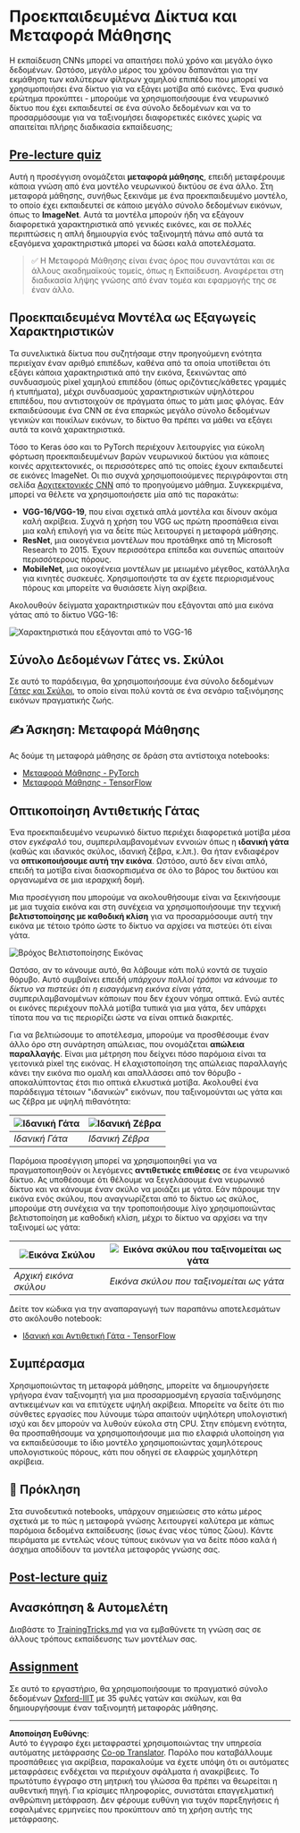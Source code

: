 <!--
CO_OP_TRANSLATOR_METADATA:
{
  "original_hash": "717775c4050ccbffbe0c961ad8bf7bf7",
  "translation_date": "2025-08-29T08:47:46+00:00",
  "source_file": "lessons/4-ComputerVision/08-TransferLearning/README.md",
  "language_code": "el"
}
-->
# Προεκπαιδευμένα Δίκτυα και Μεταφορά Μάθησης

Η εκπαίδευση CNNs μπορεί να απαιτήσει πολύ χρόνο και μεγάλο όγκο δεδομένων. Ωστόσο, μεγάλο μέρος του χρόνου δαπανάται για την εκμάθηση των καλύτερων φίλτρων χαμηλού επιπέδου που μπορεί να χρησιμοποιήσει ένα δίκτυο για να εξάγει μοτίβα από εικόνες. Ένα φυσικό ερώτημα προκύπτει - μπορούμε να χρησιμοποιήσουμε ένα νευρωνικό δίκτυο που έχει εκπαιδευτεί σε ένα σύνολο δεδομένων και να το προσαρμόσουμε για να ταξινομήσει διαφορετικές εικόνες χωρίς να απαιτείται πλήρης διαδικασία εκπαίδευσης;

## [Pre-lecture quiz](https://ff-quizzes.netlify.app/en/ai/quiz/15)

Αυτή η προσέγγιση ονομάζεται **μεταφορά μάθησης**, επειδή μεταφέρουμε κάποια γνώση από ένα μοντέλο νευρωνικού δικτύου σε ένα άλλο. Στη μεταφορά μάθησης, συνήθως ξεκινάμε με ένα προεκπαιδευμένο μοντέλο, το οποίο έχει εκπαιδευτεί σε κάποιο μεγάλο σύνολο δεδομένων εικόνων, όπως το **ImageNet**. Αυτά τα μοντέλα μπορούν ήδη να εξάγουν διαφορετικά χαρακτηριστικά από γενικές εικόνες, και σε πολλές περιπτώσεις η απλή δημιουργία ενός ταξινομητή πάνω από αυτά τα εξαγόμενα χαρακτηριστικά μπορεί να δώσει καλά αποτελέσματα.

> ✅ Η Μεταφορά Μάθησης είναι ένας όρος που συναντάται και σε άλλους ακαδημαϊκούς τομείς, όπως η Εκπαίδευση. Αναφέρεται στη διαδικασία λήψης γνώσης από έναν τομέα και εφαρμογής της σε έναν άλλο.

## Προεκπαιδευμένα Μοντέλα ως Εξαγωγείς Χαρακτηριστικών

Τα συνελικτικά δίκτυα που συζητήσαμε στην προηγούμενη ενότητα περιείχαν έναν αριθμό επιπέδων, καθένα από τα οποία υποτίθεται ότι εξάγει κάποια χαρακτηριστικά από την εικόνα, ξεκινώντας από συνδυασμούς pixel χαμηλού επιπέδου (όπως οριζόντιες/κάθετες γραμμές ή κτυπήματα), μέχρι συνδυασμούς χαρακτηριστικών υψηλότερου επιπέδου, που αντιστοιχούν σε πράγματα όπως το μάτι μιας φλόγας. Εάν εκπαιδεύσουμε ένα CNN σε ένα επαρκώς μεγάλο σύνολο δεδομένων γενικών και ποικίλων εικόνων, το δίκτυο θα πρέπει να μάθει να εξάγει αυτά τα κοινά χαρακτηριστικά.

Τόσο το Keras όσο και το PyTorch περιέχουν λειτουργίες για εύκολη φόρτωση προεκπαιδευμένων βαρών νευρωνικού δικτύου για κάποιες κοινές αρχιτεκτονικές, οι περισσότερες από τις οποίες έχουν εκπαιδευτεί σε εικόνες ImageNet. Οι πιο συχνά χρησιμοποιούμενες περιγράφονται στη σελίδα [Αρχιτεκτονικές CNN](../07-ConvNets/CNN_Architectures.md) από το προηγούμενο μάθημα. Συγκεκριμένα, μπορεί να θέλετε να χρησιμοποιήσετε μία από τις παρακάτω:

* **VGG-16/VGG-19**, που είναι σχετικά απλά μοντέλα και δίνουν ακόμα καλή ακρίβεια. Συχνά η χρήση του VGG ως πρώτη προσπάθεια είναι μια καλή επιλογή για να δείτε πώς λειτουργεί η μεταφορά μάθησης.
* **ResNet**, μια οικογένεια μοντέλων που προτάθηκε από τη Microsoft Research το 2015. Έχουν περισσότερα επίπεδα και συνεπώς απαιτούν περισσότερους πόρους.
* **MobileNet**, μια οικογένεια μοντέλων με μειωμένο μέγεθος, κατάλληλα για κινητές συσκευές. Χρησιμοποιήστε τα αν έχετε περιορισμένους πόρους και μπορείτε να θυσιάσετε λίγη ακρίβεια.

Ακολουθούν δείγματα χαρακτηριστικών που εξάγονται από μια εικόνα γάτας από το δίκτυο VGG-16:

![Χαρακτηριστικά που εξάγονται από το VGG-16](../../../../../translated_images/features.6291f9c7ba3a0b951af88fc9864632b9115365410765680680d30c927dd67354.el.png)

## Σύνολο Δεδομένων Γάτες vs. Σκύλοι

Σε αυτό το παράδειγμα, θα χρησιμοποιήσουμε ένα σύνολο δεδομένων [Γάτες και Σκύλοι](https://www.microsoft.com/download/details.aspx?id=54765&WT.mc_id=academic-77998-cacaste), το οποίο είναι πολύ κοντά σε ένα σενάριο ταξινόμησης εικόνων πραγματικής ζωής.

## ✍️ Άσκηση: Μεταφορά Μάθησης

Ας δούμε τη μεταφορά μάθησης σε δράση στα αντίστοιχα notebooks:

* [Μεταφορά Μάθησης - PyTorch](TransferLearningPyTorch.ipynb)
* [Μεταφορά Μάθησης - TensorFlow](TransferLearningTF.ipynb)

## Οπτικοποίηση Αντιθετικής Γάτας

Ένα προεκπαιδευμένο νευρωνικό δίκτυο περιέχει διαφορετικά μοτίβα μέσα στον *εγκέφαλό* του, συμπεριλαμβανομένων εννοιών όπως η **ιδανική γάτα** (καθώς και ιδανικός σκύλος, ιδανική ζέβρα, κ.λπ.). Θα ήταν ενδιαφέρον να **οπτικοποιήσουμε αυτή την εικόνα**. Ωστόσο, αυτό δεν είναι απλό, επειδή τα μοτίβα είναι διασκορπισμένα σε όλο το βάρος του δικτύου και οργανωμένα σε μια ιεραρχική δομή.

Μια προσέγγιση που μπορούμε να ακολουθήσουμε είναι να ξεκινήσουμε με μια τυχαία εικόνα και στη συνέχεια να χρησιμοποιήσουμε την τεχνική **βελτιστοποίησης με καθοδική κλίση** για να προσαρμόσουμε αυτή την εικόνα με τέτοιο τρόπο ώστε το δίκτυο να αρχίσει να πιστεύει ότι είναι γάτα.

![Βρόχος Βελτιστοποίησης Εικόνας](../../../../../translated_images/ideal-cat-loop.999fbb8ff306e044f997032f4eef9152b453e6a990e449bbfb107de2493cc37e.el.png)

Ωστόσο, αν το κάνουμε αυτό, θα λάβουμε κάτι πολύ κοντά σε τυχαίο θόρυβο. Αυτό συμβαίνει επειδή *υπάρχουν πολλοί τρόποι να κάνουμε το δίκτυο να πιστεύει ότι η εισαγόμενη εικόνα είναι γάτα*, συμπεριλαμβανομένων κάποιων που δεν έχουν νόημα οπτικά. Ενώ αυτές οι εικόνες περιέχουν πολλά μοτίβα τυπικά για μια γάτα, δεν υπάρχει τίποτα που να τις περιορίζει ώστε να είναι οπτικά διακριτές.

Για να βελτιώσουμε το αποτέλεσμα, μπορούμε να προσθέσουμε έναν άλλο όρο στη συνάρτηση απώλειας, που ονομάζεται **απώλεια παραλλαγής**. Είναι μια μέτρηση που δείχνει πόσο παρόμοια είναι τα γειτονικά pixel της εικόνας. Η ελαχιστοποίηση της απώλειας παραλλαγής κάνει την εικόνα πιο ομαλή και απαλλάσσει από τον θόρυβο - αποκαλύπτοντας έτσι πιο οπτικά ελκυστικά μοτίβα. Ακολουθεί ένα παράδειγμα τέτοιων "ιδανικών" εικόνων, που ταξινομούνται ως γάτα και ως ζέβρα με υψηλή πιθανότητα:

![Ιδανική Γάτα](../../../../../translated_images/ideal-cat.203dd4597643d6b0bd73038b87f9c0464322725e3a06ab145d25d4a861c70592.el.png) | ![Ιδανική Ζέβρα](../../../../../translated_images/ideal-zebra.7f70e8b54ee15a7a314000bb5df38a6cfe086ea04d60df4d3ef313d046b98a2b.el.png)
-----|-----
 *Ιδανική Γάτα* | *Ιδανική Ζέβρα*

Παρόμοια προσέγγιση μπορεί να χρησιμοποιηθεί για να πραγματοποιηθούν οι λεγόμενες **αντιθετικές επιθέσεις** σε ένα νευρωνικό δίκτυο. Ας υποθέσουμε ότι θέλουμε να ξεγελάσουμε ένα νευρωνικό δίκτυο και να κάνουμε έναν σκύλο να μοιάζει με γάτα. Εάν πάρουμε την εικόνα ενός σκύλου, που αναγνωρίζεται από το δίκτυο ως σκύλος, μπορούμε στη συνέχεια να την τροποποιήσουμε λίγο χρησιμοποιώντας βελτιστοποίηση με καθοδική κλίση, μέχρι το δίκτυο να αρχίσει να την ταξινομεί ως γάτα:

![Εικόνα Σκύλου](../../../../../translated_images/original-dog.8f68a67d2fe0911f33041c0f7fce8aa4ea919f9d3917ec4b468298522aeb6356.el.png) | ![Εικόνα σκύλου που ταξινομείται ως γάτα](../../../../../translated_images/adversarial-dog.d9fc7773b0142b89752539bfbf884118de845b3851c5162146ea0b8809fc820f.el.png)
-----|-----
*Αρχική εικόνα σκύλου* | *Εικόνα σκύλου που ταξινομείται ως γάτα*

Δείτε τον κώδικα για την αναπαραγωγή των παραπάνω αποτελεσμάτων στο ακόλουθο notebook:

* [Ιδανική και Αντιθετική Γάτα - TensorFlow](AdversarialCat_TF.ipynb)

## Συμπέρασμα

Χρησιμοποιώντας τη μεταφορά μάθησης, μπορείτε να δημιουργήσετε γρήγορα έναν ταξινομητή για μια προσαρμοσμένη εργασία ταξινόμησης αντικειμένων και να επιτύχετε υψηλή ακρίβεια. Μπορείτε να δείτε ότι πιο σύνθετες εργασίες που λύνουμε τώρα απαιτούν υψηλότερη υπολογιστική ισχύ και δεν μπορούν να λυθούν εύκολα στη CPU. Στην επόμενη ενότητα, θα προσπαθήσουμε να χρησιμοποιήσουμε μια πιο ελαφριά υλοποίηση για να εκπαιδεύσουμε το ίδιο μοντέλο χρησιμοποιώντας χαμηλότερους υπολογιστικούς πόρους, κάτι που οδηγεί σε ελαφρώς χαμηλότερη ακρίβεια.

## 🚀 Πρόκληση

Στα συνοδευτικά notebooks, υπάρχουν σημειώσεις στο κάτω μέρος σχετικά με το πώς η μεταφορά γνώσης λειτουργεί καλύτερα με κάπως παρόμοια δεδομένα εκπαίδευσης (ίσως ένας νέος τύπος ζώου). Κάντε πειράματα με εντελώς νέους τύπους εικόνων για να δείτε πόσο καλά ή άσχημα αποδίδουν τα μοντέλα μεταφοράς γνώσης σας.

## [Post-lecture quiz](https://ff-quizzes.netlify.app/en/ai/quiz/16)

## Ανασκόπηση & Αυτομελέτη

Διαβάστε το [TrainingTricks.md](TrainingTricks.md) για να εμβαθύνετε τη γνώση σας σε άλλους τρόπους εκπαίδευσης των μοντέλων σας.

## [Assignment](lab/README.md)

Σε αυτό το εργαστήριο, θα χρησιμοποιήσουμε το πραγματικό σύνολο δεδομένων [Oxford-IIIT](https://www.robots.ox.ac.uk/~vgg/data/pets/) με 35 φυλές γατών και σκύλων, και θα δημιουργήσουμε έναν ταξινομητή μεταφοράς μάθησης.

---

**Αποποίηση Ευθύνης**:  
Αυτό το έγγραφο έχει μεταφραστεί χρησιμοποιώντας την υπηρεσία αυτόματης μετάφρασης [Co-op Translator](https://github.com/Azure/co-op-translator). Παρόλο που καταβάλλουμε προσπάθειες για ακρίβεια, παρακαλούμε να έχετε υπόψη ότι οι αυτόματες μεταφράσεις ενδέχεται να περιέχουν σφάλματα ή ανακρίβειες. Το πρωτότυπο έγγραφο στη μητρική του γλώσσα θα πρέπει να θεωρείται η αυθεντική πηγή. Για κρίσιμες πληροφορίες, συνιστάται επαγγελματική ανθρώπινη μετάφραση. Δεν φέρουμε ευθύνη για τυχόν παρεξηγήσεις ή εσφαλμένες ερμηνείες που προκύπτουν από τη χρήση αυτής της μετάφρασης.